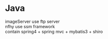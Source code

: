 # Java

imageServer use ftp server  
nfhy use ssm framework  
contain spring4 + spring mvc + mybatis3 + shiro  
